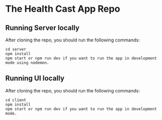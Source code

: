 # The Health Cast App Repo

## Running Server locally

After cloning the repo, you should run the following commands:

```
cd server
npm install
npm start or npm run dev if you want to run the app in development mode using nodemon.
```

## Running UI locally

After cloning the repo, you should run the following commands:

```
cd client
npm install
npm start or npm run dev if you want to run the app in development mode.
```
